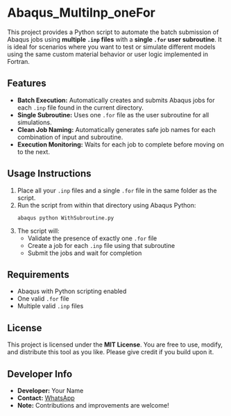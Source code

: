 </head>
<body>
  <h1>Abaqus_MultiInp_oneFor</h1>

  <p>This project provides a Python script to automate the batch submission of Abaqus jobs using <strong>multiple <code>.inp</code> files</strong> with a <strong>single <code>.for</code> user subroutine</strong>. It is ideal for scenarios where you want to test or simulate different models using the same custom material behavior or user logic implemented in Fortran.</p>

  <h2>Features</h2>
  <ul>
    <li><strong>Batch Execution:</strong> Automatically creates and submits Abaqus jobs for each <code>.inp</code> file found in the current directory.</li>
    <li><strong>Single Subroutine:</strong> Uses one <code>.for</code> file as the user subroutine for all simulations.</li>
    <li><strong>Clean Job Naming:</strong> Automatically generates safe job names for each combination of input and subroutine.</li>
    <li><strong>Execution Monitoring:</strong> Waits for each job to complete before moving on to the next.</li>
  </ul>

  <h2>Usage Instructions</h2>
  <ol>
    <li>Place all your <code>.inp</code> files and a single <code>.for</code> file in the same folder as the script.</li>
    <li>Run the script from within that directory using Abaqus Python:
      <pre><code>abaqus python WithSubroutine.py</code></pre>
    </li>
    <li>The script will:
      <ul>
        <li>Validate the presence of exactly one <code>.for</code> file</li>
        <li>Create a job for each <code>.inp</code> file using that subroutine</li>
        <li>Submit the jobs and wait for completion</li>
      </ul>
    </li>
  </ol>

  <h2>Requirements</h2>
  <ul>
    <li>Abaqus with Python scripting enabled</li>
    <li>One valid <code>.for</code> file</li>
    <li>Multiple valid <code>.inp</code> files</li>
  </ul>

  <h2>License</h2>
  <p>This project is licensed under the <strong>MIT License</strong>. You are free to use, modify, and distribute this tool as you like. Please give credit if you build upon it.</p>

  <h2>Developer Info</h2>
  <ul>
    <li><strong>Developer:</strong> Your Name</li>
    <li><strong>Contact:</strong> <a href="https://wa.me/+923440907874">WhatsApp</a></li>
    <li><strong>Note:</strong> Contributions and improvements are welcome!</li>
  </ul>
</body>
